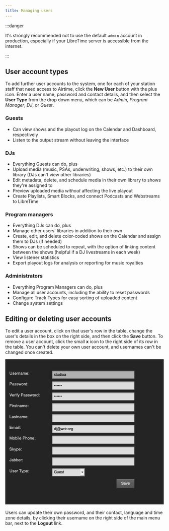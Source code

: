```yaml
---
title: Managing users
---
```


:::danger

It's strongly recommended not to use the default `admin` account in production, especially if your LibreTime server is accessible from the internet.

:::

## User account types

To add further user accounts to the system, one for each of your station staff that need access to Airtime, click the **New User** button with the plus icon. Enter a user name, password and contact details, and then select the **User Type** from the drop down menu, which can be _Admin_, _Program Manager_, _DJ_, or _Guest_.

### Guests

- Can view shows and the playout log on the Calendar and Dashboard, respectively
- Listen to the output stream without leaving the interface

### DJs

- Everything Guests can do, plus
- Upload media (music, PSAs, underwriting, shows, etc.) to their own library (DJs can't view other libraries)
- Edit metadata, delete, and schedule media in their own library to shows they're assigned to
- Preview uploaded media _without_ affecting the live playout
- Create Playlists, Smart Blocks, and connect Podcasts and Webstreams to LibreTime

### Program managers

- Everything DJs can do, plus
- Manage other users' libraries in addition to their own
- Create, edit, and delete color-coded shows on the Calendar and assign them to DJs (if needed)
- Shows can be scheduled to repeat, with the option of linking content between the shows (helpful if a DJ livestreams in each week)
- View listener statistics
- Export playout logs for analysis or reporting for music royalties

### Administrators

- Everything Program Managers can do, plus
- Manage all user accounts, including the ability to reset passwords
- Configure Track Types for easy sorting of uploaded content
- Change system settings

## Editing or deleting user accounts

To edit a user account, click on that user's row in the table, change the user's details in the box on the
right side, and then click the **Save** button. To remove a user account, click the small **x** icon to the right
side of its row in the table. You can't delete your own user account, and usernames can't be changed once created.

![](./users-user-edit.png)

Users can update their own password, and their contact, language and time zone details, by clicking their username on the
right side of the main menu bar, next to the **Logout** link.
